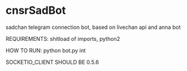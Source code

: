 # cnsrSadBot
sadchan telegram connection bot,
based on livechan api and anna bot


REQUIREMENTS:
shitload of imports,
python2

HOW TO RUN: 
python bot.py int

SOCKETIO_CLIENT SHOULD BE 0.5.6
  
